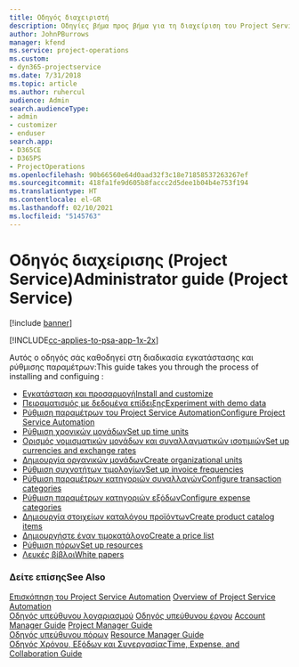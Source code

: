 ```yaml
---
title: Οδηγός διαχειριστή
description: Οδηγίες βήμα προς βήμα για τη διαχείριση του Project Service
author: JohnPBurrows
manager: kfend
ms.service: project-operations
ms.custom:
- dyn365-projectservice
ms.date: 7/31/2018
ms.topic: article
ms.author: ruhercul
audience: Admin
search.audienceType:
- admin
- customizer
- enduser
search.app:
- D365CE
- D365PS
- ProjectOperations
ms.openlocfilehash: 90b66560e64d0aad32f3c18e71858537263267ef
ms.sourcegitcommit: 418fa1fe9d605b8faccc2d5dee1b04b4e753f194
ms.translationtype: HT
ms.contentlocale: el-GR
ms.lasthandoff: 02/10/2021
ms.locfileid: "5145763"
---
```

# <a name="administrator-guide-project-service"></a><span data-ttu-id="d041d-103">Οδηγός διαχείρισης (Project Service)</span><span class="sxs-lookup"><span data-stu-id="d041d-103">Administrator guide (Project Service)</span></span>

[!include [banner](../includes/psa-now-project-operations.md)]

[!INCLUDE[cc-applies-to-psa-app-1x-2x](../includes/cc-applies-to-psa-app-1x-2x.md)]

<span data-ttu-id="d041d-104">Αυτός ο οδηγός σάς καθοδηγεί στη διαδικασία εγκατάστασης και ρύθμισης παραμέτρων:</span><span class="sxs-lookup"><span data-stu-id="d041d-104">This guide takes you through the process of installing and configuing :</span></span>  
  
- [<span data-ttu-id="d041d-105">Εγκατάσταση και προσαρμογή</span><span class="sxs-lookup"><span data-stu-id="d041d-105">Install and customize</span></span>](install-customize.md)
- [<span data-ttu-id="d041d-106">Πειραματισμός με δεδομένα επίδειξης</span><span class="sxs-lookup"><span data-stu-id="d041d-106">Experiment with demo data</span></span>](use-demo-data.md)
- [<span data-ttu-id="d041d-107">Ρύθμιση παραμέτρων του Project Service Automation</span><span class="sxs-lookup"><span data-stu-id="d041d-107">Configure Project Service Automation</span></span>](configure.md)
- [<span data-ttu-id="d041d-108">Ρύθμιση χρονικών μονάδων</span><span class="sxs-lookup"><span data-stu-id="d041d-108">Set up time units</span></span>](set-up-time-units.md)
- [<span data-ttu-id="d041d-109">Ορισμός νομισματικών μονάδων και συναλλαγματικών ισοτιμιών</span><span class="sxs-lookup"><span data-stu-id="d041d-109">Set up currencies and exchange rates</span></span>](set-up-currencies-exchange-rates.md)
- [<span data-ttu-id="d041d-110">Δημιουργία οργανικών μονάδων</span><span class="sxs-lookup"><span data-stu-id="d041d-110">Create organizational units</span></span>](create-organizational-units.md)
- [<span data-ttu-id="d041d-111">Ρύθμιση συχνοτήτων τιμολογίων</span><span class="sxs-lookup"><span data-stu-id="d041d-111">Set up invoice frequencies</span></span>](set-up-invoice-frequencies.md)
- [<span data-ttu-id="d041d-112">Ρύθμιση παραμέτρων κατηγοριών συναλλαγών</span><span class="sxs-lookup"><span data-stu-id="d041d-112">Configure transaction categories</span></span>](configure-transaction-categories.md)
- [<span data-ttu-id="d041d-113">Ρύθμιση παραμέτρων κατηγοριών εξόδων</span><span class="sxs-lookup"><span data-stu-id="d041d-113">Configure expense categories</span></span>](configure-expense-categories.md)
- [<span data-ttu-id="d041d-114">Δημιουργία στοιχείων καταλόγου προϊόντων</span><span class="sxs-lookup"><span data-stu-id="d041d-114">Create product catalog items</span></span>](create-product-catalog-items.md)
- [<span data-ttu-id="d041d-115">Δημιουργήστε έναν τιμοκατάλογο</span><span class="sxs-lookup"><span data-stu-id="d041d-115">Create a price list</span></span>](create-price-list.md)
- [<span data-ttu-id="d041d-116">Ρύθμιση πόρων</span><span class="sxs-lookup"><span data-stu-id="d041d-116">Set up resources</span></span>](set-up-resources.md)
- [<span data-ttu-id="d041d-117">Λευκές βίβλοι</span><span class="sxs-lookup"><span data-stu-id="d041d-117">White papers</span></span>](white-papers.md)
  
### <a name="see-also"></a><span data-ttu-id="d041d-118">Δείτε επίσης</span><span class="sxs-lookup"><span data-stu-id="d041d-118">See Also</span></span>  
 <span data-ttu-id="d041d-119">[Επισκόπηση του Project Service Automation](../psa/overview.md)  </span><span class="sxs-lookup"><span data-stu-id="d041d-119">[Overview of Project Service Automation](../psa/overview.md)  </span></span>  
 <span data-ttu-id="d041d-120">[Οδηγός υπεύθυνου λογαριασμού](../psa/account-manager-guide.md) [Οδηγός υπεύθυνου έργου](../psa/project-manager-guide.md) </span><span class="sxs-lookup"><span data-stu-id="d041d-120">[Account Manager Guide](../psa/account-manager-guide.md) [Project Manager Guide](../psa/project-manager-guide.md) </span></span>  
 <span data-ttu-id="d041d-121">[Οδηγός υπεύθυνου πόρων](../psa/resource-manager-guide.md) </span><span class="sxs-lookup"><span data-stu-id="d041d-121">[Resource Manager Guide](../psa/resource-manager-guide.md) </span></span>  
 [<span data-ttu-id="d041d-122">Οδηγός Χρόνου, Εξόδων και Συνεργασίας</span><span class="sxs-lookup"><span data-stu-id="d041d-122">Time, Expense, and Collaboration Guide</span></span>](../psa/time-expense-collaboration-guide.md)
